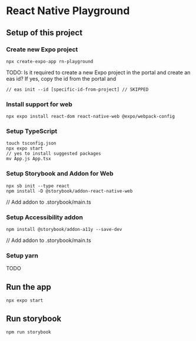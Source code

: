 # React Native Playground

## Setup of this project

### Create new Expo project

```
npx create-expo-app rn-playground
```

TODO: Is it required to create a new Expo project in the portal and create an eas id?
If yes, copy the id from the portal and

```
// eas init --id [specific-id-from-project] // SKIPPED
```

### Install support for web

```
npx expo install react-dom react-native-web @expo/webpack-config
```

### Setup TypeScript

```
touch tsconfig.json
npx expo start
// yes to install suggested packages
mv App.js App.tsx
```

### Setup Storybook and Addon for Web

```
npx sb init --type react
npm install -D @storybook/addon-react-native-web
```

// Add addon to .storybook/main.ts

### Setup Accessibility addon

```
npm install @storybook/addon-a11y --save-dev
```

// Add addon to .storybook/main.ts

### Setup yarn

TODO

## Run the app

```
npx expo start
```

## Run storybook

```
npm run storybook
```
